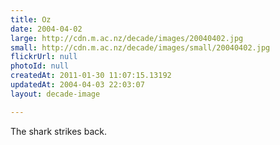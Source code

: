 ```yaml
---
title: Oz
date: 2004-04-02
large: http://cdn.m.ac.nz/decade/images/20040402.jpg
small: http://cdn.m.ac.nz/decade/images/small/20040402.jpg
flickrUrl: null
photoId: null
createdAt: 2011-01-30 11:07:15.13192
updatedAt: 2004-04-03 22:03:07
layout: decade-image

---
```

The shark strikes back.
